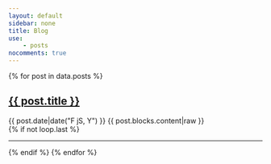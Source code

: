 ```yaml
---
layout: default
sidebar: none
title: Blog 
use:
    - posts
nocomments: true
---
```


{% for post in data.posts %}
    <article>
        <h1><a href="{{ site.url }}{{ post.url }}">{{ post.title }}</a></h1>
        <time>{{ post.date|date("F jS, Y") }}</time>
        {{ post.blocks.content|raw }}
    </article>
    {% if not loop.last %}<hr />{% endif %}
{% endfor %}

